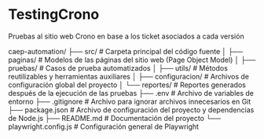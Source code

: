# TestingCrono
Pruebas al sitio web Crono en base a los ticket asociados a cada versión

caep-automation/
├── src/                    # Carpeta principal del código fuente
│   ├── paginas/            # Modelos de las páginas del sitio web (Page Object Model)
│   ├── pruebas/            # Casos de prueba automatizados
│   ├── utils/              # Métodos reutilizables y herramientas auxiliares
│   ├── configuracion/      # Archivos de configuración global del proyecto
│   └── reportes/           # Reportes generados después de la ejecución de las pruebas
├── .env                    # Archivo de variables de entorno
├── .gitignore              # Archivo para ignorar archivos innecesarios en Git
├── package.json            # Archivo de configuración del proyecto y dependencias de Node.js
├── README.md               # Documentación del proyecto
└── playwright.config.js    # Configuración general de Playwright
